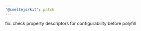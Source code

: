 ```yaml
---
'@sveltejs/kit': patch
---
```


fix: check property descriptors for configurability before polyfill
